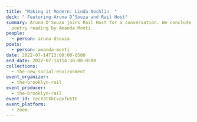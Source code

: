 ```yaml
---
title: "Making it Modern: Linda Nochlin  "
deck: " Featuring Aruna D’Souza and Rail Host"
summary: Aruna D'Souza joins Rail Host for a conversation. We conclude with a
  poetry reading by Amanda Monti.
people:
  - person: aruna-dsouza
poets:
  - person: amanda-monti
date: 2022-07-14T13:00:00-0500
end_date: 2022-07-14T14:30:00-0500
collections:
  - the-new-social-environment
event_organizer:
  - the-brooklyn-rail
event_producer:
  - the-brooklyn-rail
event_id: recX3tXkCvqxfu5TE
event_platform:
  - zoom
---
```

